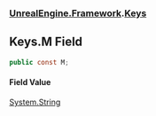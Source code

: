 ### [UnrealEngine.Framework](./UnrealEngine-Framework.md 'UnrealEngine.Framework').[Keys](./UnrealEngine-Framework-Keys.md 'UnrealEngine.Framework.Keys')
## Keys.M Field
  
```csharp
public const M;
```
#### Field Value
[System.String](https://docs.microsoft.com/en-us/dotnet/api/System.String 'System.String')  
